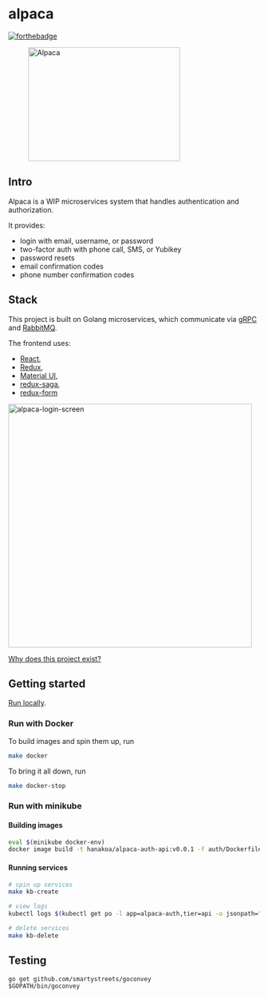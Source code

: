# alpaca
[![forthebadge](http://forthebadge.com/images/badges/built-with-love.svg)](http://forthebadge.com)

<p align="center">
 <figure>
  <img src="https://image.flaticon.com/icons/svg/371/371645.svg" alt="Alpaca" width="304" height="228">
  <figcaption>
  <div>
  </div>
  </figcaption>
</figure> 
</p>

## Intro
Alpaca is a WIP microservices system that handles authentication and authorization.

It provides:
- login with email, username, or password
- two-factor auth with phone call, SMS, or Yubikey
- password resets
- email confirmation codes
- phone number confirmation codes

## Stack
This project is built on Golang microservices,
which communicate via [gRPC](https://grpc.io/)
and [RabbitMQ](https://www.rabbitmq.com/).

The frontend uses:
- [React](https://reactjs.org/),
- [Redux](https://redux.js.org/),
- [Material UI](https://www.material-ui.com/#/),
- [redux-saga](https://redux-saga.js.org/),
- [redux-form](https://redux-form.com/7.3.0/)

<img width="488" alt="alpaca-login-screen" src="https://user-images.githubusercontent.com/5129994/38286303-b6f8d120-3792-11e8-8ca7-313459e99d90.png">

[Why does this project exist?](./docs/differences.md)

## Getting started
[Run locally](./docs/running-locally.md).

### Run with Docker

To build images and spin them up, run
```bash
make docker
```

To bring it all down, run
```bash
make docker-stop
```

### Run with minikube
#### Building images
```bash
eval $(minikube docker-env)
docker image build -t hanakoa/alpaca-auth-api:v0.0.1 -f auth/Dockerfile .
```

#### Running services
```bash
# spin up services
make kb-create

# view logs
kubectl logs $(kubectl get po -l app=alpaca-auth,tier=api -o jsonpath="{.items[0].metadata.name}") -f

# delete services
make kb-delete
```

## Testing
```
go get github.com/smartystreets/goconvey
$GOPATH/bin/goconvey
```

